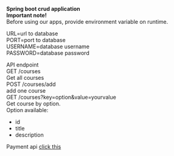 <strong>Spring boot crud application </strong> </br>
<strong>Important note!</strong></br>
Before using our apps, provide environment variable on runtime.</br>

URL=url to database </br>
PORT=port to database </br>
USERNAME=database username</br>
PASSWORD=database password </br>

API endpoint
</br>
GET /courses
</br>
Get all courses
</br>
POST /courses/add
</br>
add one course
</br>
GET /courses?key=option&value=yourvalue
</br>
Get course by option.</br>
Option available:
<ul>
<li>id</li>
<li>title</li>
<li>description</li>
</ul>

Payment api <a href="https://github.com/felixa1243/payment-api">click this </a>